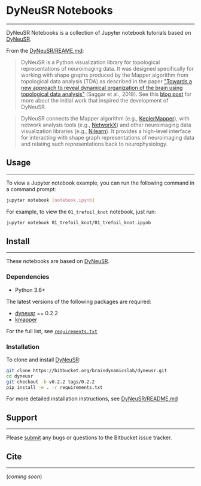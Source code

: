 # DyNeuSR Notebooks
-------------------

DyNeuSR Notebooks is a collection of Jupyter notebook tutorials based on [DyNeuSR](https://bitbucket.org/braindynamicslab/dyneusr/).

From the [DyNeuSR/REAME.md](https://bitbucket.org/braindynamicslab/dyneusr/README.md):

> DyNeuSR is a Python visualization library for topological representations of neuroimaging data. It was designed specifically for working with shape graphs produced by the Mapper algorithm from topological data analysis (TDA) as described in the paper ["Towards a new approach to reveal dynamical organization of the brain using topological data analysis"](https://www.nature.com/articles/s41467-018-03664-4) (Saggar et al., 2018). See this [blog post](https://bdl.stanford.edu/blog/tda-cme-paper/) for more about the initial work that inspired the development of DyNeuSR.  

> DyNeuSR connects the Mapper algorithm (e.g., [KeplerMapper](https://kepler-mapper.scikit-tda.org)), with network analysis tools (e.g., [NetworkX](https://networkx.github.io/)) and other neuroimaging data visualization libraries (e.g., [Nilearn](https://nilearn.github.io/)). It provides a high-level interface for interacting with shape graph representations of neuroimaging data and relating such representations back to neurophysiology.



## Usage
--------

To view a Jupyter notebook example, you can run the following command in a command prompt:
```bash
jupyter notebook [notebook.ipynb]
```

For example, to view the `01_trefoil_knot` notebook, just run:
```bash
jupyter notebook 01_trefoil_knot/01_trefoil_knot.ipynb
```



## Install
----------

These notebooks are based on [DyNeuSR](https://bitbucket.org/braindynamicslab/dyneusr/). 

### Dependencies

- Python 3.6+

The latest versions of the following packages are required:

-  [dyneusr](https://bitbucket.org/braindynamicslab/dyneusr/) == 0.2.2
-  [kmapper](kepler-mapper.scikit-tda.org)

For the full list, see [`requirements.txt`](https://bitbucket.org/braindynamicslab/dyneusr-notebooks/requirements.txt)


### Installation

To clone and install [DyNeuSR](https://bitbucket.org/braindynamicslab/dyneusr/):
```bash
git clone https://bitbucket.org/braindynamicslab/dyneusr.git
cd dyneusr
git checkout -b v0.2.2 tags/0.2.2
pip install -e . -r requirements.txt
```

For more detailed installation instructions, see [DyNeuSR/README.md](https://bitbucket.org/braindynamicslab/dyneusr/README.md)




## Support
----------

Please [submit](https://bitbucket.org/braindynamicslab/dyneusr/issues/new) any bugs or questions to the Bitbucket issue tracker.



## Cite
-------

(*coming soon*)

